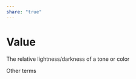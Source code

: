 ```yaml
---  
share: "true"  
---  
```

# Value  
  
The relative lightness/darkness of a tone or color  
  
Other terms  
